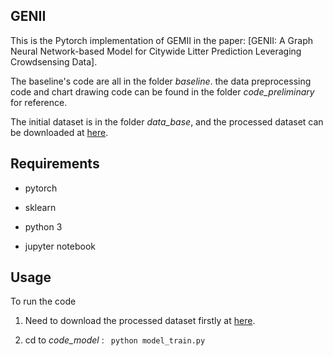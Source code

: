 ## GENII

This is the Pytorch implementation of GEMII in the paper: [GENII: A Graph Neural Network-based Model for Citywide Litter Prediction Leveraging Crowdsensing Data]. 

The baseline's code are all in the folder *baseline*. the data preprocessing code and chart drawing code can be found in the folder *code_preliminary* for reference.

The initial dataset is in the folder *data_base*, and the processed dataset can be downloaded at  [here](https://pan.baidu.com/s/1KPFUvCb5ihQSvZZRYr2pvw?). 

## Requirements

* pytorch

* sklearn

* python 3

* jupyter notebook

  

## Usage

To run the code 

1.  Need to download the processed dataset firstly at  [here](https://pan.baidu.com/s/1KPFUvCb5ihQSvZZRYr2pvw?). 

2. cd to *code_model* : ` python model_train.py`
